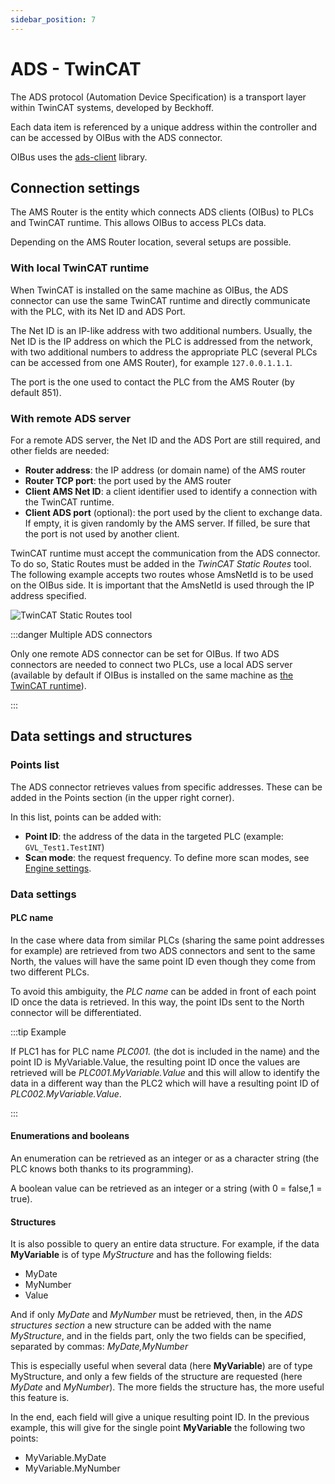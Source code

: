 ```yaml
---
sidebar_position: 7
---
```


# ADS - TwinCAT
The ADS protocol (Automation Device Specification) is a transport layer within TwinCAT systems, developed by 
Beckhoff.

Each data item is referenced by a unique address within the controller and can be accessed by OIBus with the ADS 
connector.

OIBus uses the [ads-client](https://github.com/jisotalo/ads-client) library.

## Connection settings
The AMS Router is the entity which connects ADS clients (OIBus) to PLCs and TwinCAT runtime. This allows OIBus to
access PLCs data.

Depending on the AMS Router location, several setups are possible. 

### With local TwinCAT runtime
When TwinCAT is installed on the same machine as OIBus, the ADS connector can use the same TwinCAT runtime and directly 
communicate with the PLC, with its Net ID and ADS Port.

The Net ID is an IP-like address with two additional numbers. Usually, the Net ID is the IP address on which the PLC is 
addressed from the network, with two additional numbers to address the appropriate PLC (several PLCs can be accessed 
from one AMS Router), for example `127.0.0.1.1.1`.

The port is the one used to contact the PLC from the AMS Router (by default 851).

### With remote ADS server

For a remote ADS server, the Net ID and the ADS Port are still required, and other fields are needed:
- **Router address**: the IP address (or domain name) of the AMS router
- **Router TCP port**: the port used by the AMS router
- **Client AMS Net ID**: a client identifier used to identify a connection with the TwinCAT runtime.
- **Client ADS port** (optional): the port used by the client to exchange data. If empty, it is given randomly by the 
AMS server. If filled, be sure that the port is not used by another client. 

TwinCAT runtime must accept the communication from the ADS connector. To do so, Static Routes must be added in the 
_TwinCAT Static Routes_ tool. The following example accepts two routes whose AmsNetId is to be used on the OIBus 
side. It is important that the AmsNetId is used through the IP address specified.

![TwinCAT Static Routes tool](@site/static/img/guide/south/ads/installation-ads-distant.png)

:::danger Multiple ADS connectors

Only one remote ADS connector can be set for OIBus. If two ADS connectors are needed to connect two PLCs, use a local
ADS server (available by default if OIBus is installed on the same machine as 
[the TwinCAT runtime](#with-local-twincat-runtime)).

:::

## Data settings and structures
### Points list
The ADS connector retrieves values from specific addresses. These can be added in the Points section (in the upper right 
corner).

In this list, points can be added with:
- **Point ID**: the address of the data in the targeted PLC (example: `GVL_Test1.TestINT`)
- **Scan mode**: the request frequency. To define more scan modes, see [Engine settings](docs/guide/engine/scan-modes.md).  

### Data settings
#### PLC name
In the case where data from similar PLCs (sharing the same point addresses for example) are retrieved from two ADS 
connectors and sent to the same North, the values will have the same point ID even though they come from two different 
PLCs. 

To avoid this ambiguity, the _PLC name_ can be added in front of each point ID once the data is retrieved. In this way,
the point IDs sent to the North connector will be differentiated.

:::tip Example

If PLC1 has for PLC name _PLC001._ (the dot is included in the name) and the point ID is MyVariable.Value, the 
resulting point ID once the values are retrieved will be _PLC001.MyVariable.Value_ and this will allow to identify the 
data in a different way than the PLC2 which will have a resulting point ID of _PLC002.MyVariable.Value_.

:::

#### Enumerations and booleans
An enumeration can be retrieved as an integer or as a character string (the PLC knows both thanks to its programming). 

A boolean value can be retrieved as an integer or a string (with 0 = false,1 = true).

#### Structures

It is also possible to query an entire data structure. For example, if the data **MyVariable** is of type _MyStructure_ and 
has the following fields:
- MyDate
- MyNumber
- Value

And if only _MyDate_ and _MyNumber_ must be retrieved, then, in the _ADS structures section_ a new structure can be added
with the name _MyStructure_, and in the fields part, only the two fields can be specified, separated by commas: 
_MyDate,MyNumber_

This is especially useful when several data (here **MyVariable**) are of type MyStructure, and only a few fields of the 
structure are requested (here _MyDate_ and _MyNumber_). The more fields the structure has, the more useful this feature 
is.

In the end, each field will give a unique resulting point ID. In the previous example, this will give for the single 
point **MyVariable** the following two points:
- MyVariable.MyDate  
- MyVariable.MyNumber
